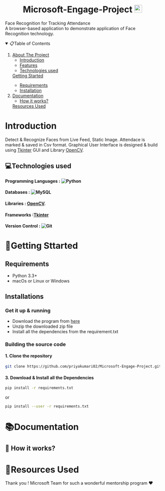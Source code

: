 # <h1 align="center"> Microsoft-Engage-Project <img src="https://upload.wikimedia.org/wikipedia/commons/thumb/4/44/Microsoft_logo.svg/480px-Microsoft_logo.svg.png" alt="Logo" width="25" height="25">

</h1>

Face Recognition for Tracking Attendance<br>
A browser-based application to demonstrate application of Face Recognition technology.

<!-- TABLE OF CONTENTS -->
<details open="open">
  <summary>📋Table of Contents</summary>
  <ol>
    <li>
      <a href="#About The Project">About The Project</a>
      <ul>
        <li><a href="#Introduction">Introduction</a></li>
        <li><a href="#Features">Features</a></li>
        <li><a href="### Technologies used"> Technologies used</a></li>
      </ul>
    </li>
      <a href="#🏃Getting Sttarted">Getting Started</a>
      <ul>
        <li><a href="## Requirements">Requirements</a></li>
        <li><a href="##Installation">Installation</a></li>
      </ul>
    </li>
    <li>
      <a href="#📚Documentation">Documentation</a>
      <ul>
        <li><a href="##🤔 How it works?">How it works?</a></li>
      </ul>
    <a href="#📗resources-used">Resources Used</a></li>
  </ol>
</details>

# Introduction

Detect & Recognize Faces from Live Feed, Static Image. Attendace is marked & saved in Csv format. Graphical User Interface is designed & build using [Tkinter](https://docs.python.org/3/library/tkinter.html) GUI and Library [OpenCV](https://opencv.org/).


## 💻Technologies used
#### Programming Languages : <img src="https://forthebadge.com/images/badges/made-with-python.svg" alt="Python"> 
#### Databases : <img src="https://img.shields.io/badge/MySQL-00000F?style=for-the-badge&logo=mysql&logoColor=white" alt="MySQL"> 
#### Libraries : [OpenCV](https://opencv.org/).
#### Frameworks :[Tkinter](https://docs.python.org/3/library/tkinter.html)
#### Version Control : <img alt="Git" src="https://img.shields.io/badge/git-%23F05033.svg?style=for-the-badge&logo=git&logoColor=white"/>  

# 🏃Getting Sttarted
## Requirements
- Python 3.3+
- macOs or Linux or Windows

## Installations
### Get it up & running
- Download the program from [here](https://github.com/priyakumari02/Microsoft-Engage-Project/archive/master.zip)
- Unzip the downloaded zip file
- Install all the dependencies from the requirement.txt
### Building the source code

#### 1. Clone the repository
```sh
git clone https://github.com/priyakumari02/Microsoft-Engage-Project.git
```
#### 3. Download & Install all the Dependencies
```sh
pip install -r requirements.txt
```
or
```sh
pip install --user -r requirements.txt 
```
# 📚Documentation
## 🤔 How it works?
# 📗Resources Used

Thank you ! Microsoft Team for such a wonderful mentorship program ❤️
